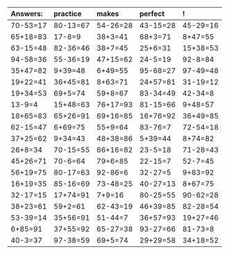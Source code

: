 | Answers: | practice | makes | perfect | ! |
| :--- | :--- | :--- | :--- | :--- |
| 70-53=17 | 80-13=67 | 54-26=28 | 43-15=28 | 45-29=16 | 
| 65+18=83 | 17-8=9 | 38+3=41 | 68+3=71 | 8+47=55 | 
| 63-15=48 | 82-36=46 | 38+7=45 | 25+6=31 | 15+38=53 | 
| 94-58=36 | 55-36=19 | 47+15=62 | 24-5=19 | 92-8=84 | 
| 35+47=82 | 9+39=48 | 6+49=55 | 95-68=27 | 97-49=48 | 
| 19+22=41 | 36+45=81 | 8+63=71 | 24+57=81 | 31-19=12 | 
| 19+34=53 | 69+5=74 | 59+8=67 | 83-34=49 | 42-34=8 | 
| 13-9=4 | 15+48=63 | 76+17=93 | 81-15=66 | 9+48=57 | 
| 18+65=83 | 65+26=91 | 69+16=85 | 16+76=92 | 36+49=85 | 
| 62-15=47 | 6+69=75 | 55+9=64 | 83-76=7 | 72-54=18 | 
| 37+25=62 | 9+34=43 | 48+38=86 | 5+39=44 | 8+74=82 | 
| 26+8=34 | 70-15=55 | 66+16=82 | 23-5=18 | 71-28=43 | 
| 45+26=71 | 70-6=64 | 79+6=85 | 22-15=7 | 52-7=45 | 
| 56+19=75 | 80-17=63 | 92-86=6 | 32-27=5 | 9+83=92 | 
| 16+19=35 | 85-16=69 | 73-48=25 | 40-27=13 | 8+67=75 | 
| 32-17=15 | 17+74=91 | 7+9=16 | 80-25=55 | 90-62=28 | 
| 38+23=61 | 59+2=61 | 62-43=19 | 46+39=85 | 82-28=54 | 
| 53-39=14 | 35+56=91 | 51-44=7 | 36+57=93 | 19+27=46 | 
| 6+85=91 | 37+55=92 | 65-27=38 | 93-27=66 | 81-73=8 | 
| 40-3=37 | 97-38=59 | 69+5=74 | 29+29=58 | 34+18=52 | 
